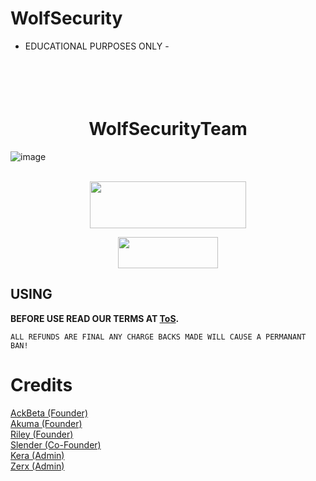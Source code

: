# WolfSecurity

- EDUCATIONAL PURPOSES ONLY - 

<h1 align="center">
  <br>
  <br>
  WolfSecurityTeam
  <br>
</h1>

![image](https://user-images.githubusercontent.com/112363866/187115080-b68a4538-90ac-446a-8205-b986d0987ef9.png)
<br>
<br>
  
<p align="center">  <a href="https://discord.gg/wolfsec"><img width="250" height="75" src="https://media.discordapp.net/attachments/1013355527725649951/1013656569738711060/download.png"></a></p>

<p align="center">  <a href="https://t.me/+HNy4QaCUDxZhNTBh"><img width="160" height="50" src="https://i.imgur.com/N7AK7XY.png"></a></p>


## USING

<strong>BEFORE USE READ OUR TERMS AT <a href="https://github.com/WolfSecurityTeam/WolfSecurity/blob/main/ToS.md">ToS</a>.</strong>
```
ALL REFUNDS ARE FINAL ANY CHARGE BACKS MADE WILL CAUSE A PERMANANT BAN!
```

# Credits

<a href="https://www.instagram.com/ackbeta/">AckBeta (Founder)</a>
<br />
<a href="https://www.instagram.com/akuma.iot/">Akuma (Founder)</a>
<br />
<a href="https://www.instagram.com/fuck_qbot/">Riley (Founder)</a>
<br />
<a href="https://www.instagram.com/sos.slender/">Slender (Co-Founder)</a>
<br />
<a href="https://www.instagram.com/kerasabi/">Kera (Admin)</a>
<br /> 
<a href="https://www.instagram.com/xerxessecurity/">Zerx (Admin)</a>
